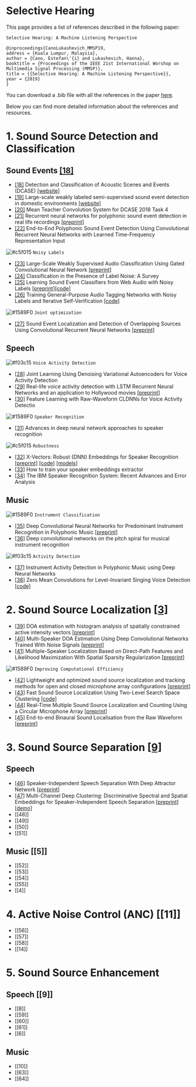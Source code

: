 # Selective Hearing

This page provides a list of references described in the following paper:


```
Selective Hearing: A Machine Listening Perspective

@inproceedings{CanoLukashevich_MMSP19,
address = {Kuala Lumpur, Malaysia},
author = {Cano, Estefan\'{i} and Lukashevich, Hanna},
booktitle = {Proceedings of the IEEE 21st International Worshop on Multimedia Signal Processing (MMSP)},
title = {{Selective Hearing: A Machine Listening Perspective}},
year = {2019}
}
```

You can download a .bib file with all the references in the paper [here](./MMSP19_SelectiveHearing.bib). 

Below you can find more detailed information about the references and resources.


# 1. Sound Source Detection and Classification

## Sound Events [[18]](https://trepo.tuni.fi//handle/10024/116599)
* [[18]](https://trepo.tuni.fi//handle/10024/116599) Detection and Classification of Acoustic Scenes and Events (DCASE) 
[[website]](http://dcase.community/)
* [[19]](http://dcase.community/documents/workshop2018/proceedings/DCASE2018Workshop_Serizel_22.pdf) Large-scale weakly labeled semi-supervised sound event detection in domestic environments 
[[website]](http://dcase.community/challenge2018/task-large-scale-weakly-labeled-semi-supervised-sound-event-detection)
* [[20]](http://dcase.community/documents/challenge2018/technical_reports/DCASE2018_Lu_19.pdf)  Mean Teacher Convolution System for DCASE 2018 Task 4 
* [[21]](https://ieeexplore.ieee.org/abstract/document/7472917) Recurrent neural networks for polyphonic sound event detection in real life recordings
[[preprint]](http://www.cs.tut.fi/sgn/arg/music/tuomasv/parascandolo-icassp2016.pdf)
* [[22]](https://arxiv.org/abs/1805.03647) End-to-End Polyphonic Sound Event Detection Using Convolutional Recurrent Neural Networks with Learned Time-Frequency Representation Input


![#c5f015](https://placehold.it/15/c5f015/000000?text=+) `Noisy Labels`
* [[23]](https://ieeexplore.ieee.org/document/8461975) Large-Scale Weakly Supervised Audio Classification Using Gated Convolutional Neural Network 
[[preprint]](http://personal.ee.surrey.ac.uk/Personal/W.Wang/papers/XuKWP_ICASSP_2018.pdf)
* [[24]](https://ieeexplore.ieee.org/abstract/document/6685834) Classification in the Presence of Label Noise: A Survey
* [[25]](https://ieeexplore.ieee.org/document/8683158) Learning Sound Event Classifiers from Web Audio with Noisy Labels [[preprint]](https://arxiv.org/abs/1901.01189)[[code]](https://github.com/edufonseca/icassp19)
* [[26]](http://dcase.community/documents/challenge2018/technical_reports/DCASE2018_Dorfer_999.pdf) Training General-Purpose Audio Tagging Networks with Noisy Labels and Iterative Self-Verification [[code]](https://github.com/CPJKU/dcase_task2)

![#1589F0](https://placehold.it/15/1589F0/000000?text=+) `Joint optimization`
* [[27]](https://ieeexplore.ieee.org/abstract/document/8567942) Sound Event Localization and Detection of Overlapping Sources Using Convolutional Recurrent Neural Networks [[preprint]](https://arxiv.org/abs/1807.00129)

## Speech
![#f03c15](https://placehold.it/15/f03c15/000000?text=+) `Voice Activity Detection`
* [[28]](https://www.isca-speech.org/archive/Interspeech_2018/pdfs/1151.pdfn) Joint Learning Using Denoising Variational Autoencoders for Voice Activity Detection
* [[29]](https://ieeexplore.ieee.org/document/6637694) Real-life voice activity detection with LSTM Recurrent Neural Networks and an application to Hollywood movies [[preprint]](http://citeseerx.ist.psu.edu/viewdoc/download?doi=10.1.1.364.4084&rep=rep1&type=pdf)
* [[30]](https://pdfs.semanticscholar.org/31c7/4962122ba5fe1c469101b5bc2ae6d88c9c18.pdf) Feature Learning with Raw-Waveform CLDNNs for Voice Activity Detectio

![#1589F0](https://placehold.it/15/1589F0/000000?text=+) `Speaker Recognition`
* [[31]](https://ieeexplore.ieee.org/abstract/document/7178885) Advances in deep neural network approaches to speaker recognition

![#c5f015](https://placehold.it/15/c5f015/000000?text=+) `Robustness`
* [[32]](https://ieeexplore.ieee.org/document/8461375) X-Vectors: Robust {DNN} Embeddings for Speaker Recognition [[preprint]](https://www.danielpovey.com/files/2018_icassp_xvectors.pdf) [[code]](https://github.com/kaldi-asr/kaldi/tree/master/egs/sre16/v2) [[models]](http://kaldi-asr.org/models/m3)
* [[33]](https://pdfs.semanticscholar.org/dae7/c5e90bbe1538192d85282757068fef79fafa.pdf?_ga=2.97114969.795981087.1569225783-1727351385.1568271670) How to train your speaker embeddings extractor
* [[34]](https://arxiv.org/pdf/1605.01635.pdf) The IBM Speaker Recognition System: Recent Advances and Error Analysis

## Music 
![#1589F0](https://placehold.it/15/1589F0/000000?text=+) `Instrument Classification`
* [[35]](https://ieeexplore.ieee.org/document/7755799) Deep Convolutional Neural Networks for Predominant Instrument Recognition in Polyphonic Music [[preprint]](https://arxiv.org/pdf/1605.09507.pdf)
* [[36]](https://arxiv.org/abs/1605.06644) Deep convolutional networks on the pitch spiral for musical instrument recognition

![#f03c15](https://placehold.it/15/f03c15/000000?text=+) `Activity Detection`
* [[37]](http://ismir2018.ircam.fr/doc/pdfs/275_Paper.pdf) Instrument Activity Detection in Polyphonic Music using Deep Neural Networks
* [[38]](http://www.ofai.at/~jan.schlueter/pubs/2018_ismir.pdf) Zero Mean Convolutions for Level-Invariant Singing Voice Detection [[code]](https://github.com/f0k/ismir2018)

# 2. Sound Source Localization [[3]](https://hal.archives-ouvertes.fr/hal-01058575/document)
* [[39]](https://ieeexplore.ieee.org/document/7952211) DOA estimation with histogram analysis of spatially constrained active intensity vectors [[preprint]](https://pdfs.semanticscholar.org/db39/56916d941cdad01ac4c59cb6749e1e34e010.pdf)
* [[40]](https://ieeexplore.ieee.org/abstract/document/8651493) Multi-Speaker DOA Estimation Using Deep Convolutional Networks Trained With Noise Signals [[preprint]](https://arxiv.org/abs/1807.11722)
* [[41]](https://ieeexplore.ieee.org/document/8010441) Multiple-Speaker Localization Based on Direct-Path Features and Likelihood Maximization With Spatial Sparsity Regularization [[preprint]](https://arxiv.org/abs/1611.01172)

![#1589F0](https://placehold.it/15/1589F0/000000?text=+) `Improving Computational Efficiency`
* [[42]](https://www.sciencedirect.com/science/article/abs/pii/S0921889017309399?via%3Dihub) Lightweight and optimized sound source localization and tracking methods for open and closed microphone array configurations [[preprint]](https://arxiv.org/abs/1812.00115)
* [[43]](https://ieeexplore.ieee.org/document/7039285) Fast Sound Source Localization Using Two-Level Search Space Clustering [[code]](https://github.com/LeeTaewoo/fast_sound_source_localization_using_TLSSC)
* [[44]](https://ieeexplore.ieee.org/document/6557035) Real-Time Multiple Sound Source Localization and Counting Using a Circular Microphone Array [[preprint]](https://hal.archives-ouvertes.fr/hal-01367320/document)
* [[45]](https://ieeexplore.ieee.org/document/8683732) End-to-end Binaural Sound Localisation from the Raw Waveform [[preprint]](https://arxiv.org/abs/1904.01916)

# 3. Sound Source Separation [[9]](https://www.wiley.com/en-sg/Audio+Source+Separation+and+Speech+Enhancement-p-9781119279891)
## Speech
* [[46]](https://ieeexplore.ieee.org/abstract/document/8264702) Speaker-Independent Speech Separation With Deep Attractor Network [[preprint]](https://arxiv.org/abs/1707.03634)
* [[47]](https://ieeexplore.ieee.org/document/8461639) Multi-Channel Deep Clustering: Discriminative Spectral and Spatial Embeddings for Speaker-Independent Speech Separation [[preprint]](https://www.merl.com/publications/docs/TR2018-007.pdf) [[demo]](http://www.merl.com/demos/deep-clustering)
* [[48]]
* [[49]]
* [[50]]
* [[51]]

## Music [[5]]

* [[52]]
* [[53]]
* [[54]]
* [[55]]
* [[4]]

# 4. Active Noise Control (ANC) [[11]]

* [[56]]
* [[57]]
* [[58]]
* [[14]]

# 5. Sound Source Enhancement
## Speech [[9]]
* [[8]]
* [[59]]
* [[60]]
* [[61]]
* [[6]]

## Music
* [[10]]
* [[63]]
* [[64]]



